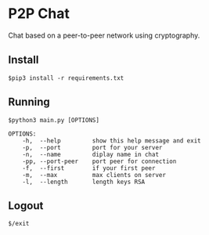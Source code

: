 # P2P Chat

Chat based on a peer-to-peer network using cryptography.

## Install
```
$pip3 install -r requirements.txt
```

## Running
```
$python3 main.py [OPTIONS]

OPTIONS:
    -h,  --help         show this help message and exit
    -p,  --port         port for your server
    -n,  --name         diplay name in chat
    -pp, --port-peer    port peer for connection
    -f,  --first        if your first peer
    -m,  --max          max clients on server
    -l,  --length       length keys RSA
```

## Logout
```
$/exit
```